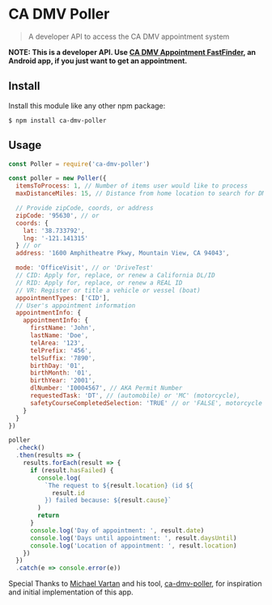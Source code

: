 # CA DMV Poller

> A developer API to access the CA DMV appointment system

**NOTE: This is a developer API. Use [CA DMV Appointment FastFinder](https://play.google.com/store/apps/details?id=com.f12devs.CaDmvAppointmentFastFinder), an Android app, if you just want to get an appointment.**

## Install

Install this module like any other npm package:

```
$ npm install ca-dmv-poller
```

## Usage

```javascript
const Poller = require('ca-dmv-poller')

const poller = new Poller({
  itemsToProcess: 1, // Number of items user would like to process
  maxDistanceMiles: 15, // Distance from home location to search for DMV Offices

  // Provide zipCode, coords, or address
  zipCode: '95630', // or
  coords: {
    lat: '38.733792',
    lng: '-121.141315'
  } // or
  address: '1600 Amphitheatre Pkwy, Mountain View, CA 94043',

  mode: 'OfficeVisit', // or 'DriveTest'
  // CID: Apply for, replace, or renew a California DL/ID
  // RID: Apply for, replace, or renew a REAL ID
  // VR: Register or title a vehicle or vessel (boat)
  appointmentTypes: ['CID'],
  // User's appointment information
  appointmentInfo: {
    appointmentInfo: {
      firstName: 'John',
      lastName: 'Doe',
      telArea: '123',
      telPrefix: '456',
      telSuffix: '7890',
      birthDay: '01',
      birthMonth: '01',
      birthYear: '2001',
      dlNumber: 'I0004567', // AKA Permit Number
      requestedTask: 'DT', // (automobile) or 'MC' (motorcycle),
      safetyCourseCompletedSelection: 'TRUE' // or 'FALSE', motorcycle test only
    }
  }
})

poller
  .check()
  .then(results => {
    results.forEach(result => {
      if (result.hasFailed) {
        console.log(
          `The request to ${result.location} (id ${
            result.id
          }) failed because: ${result.cause}`
        )
        return
      }
      console.log('Day of appointment: ', result.date)
      console.log('Days until appointment: ', result.daysUntil)
      console.log('Location of appointment: ', result.location)
    })
  })
  .catch(e => console.error(e))
```

Special Thanks to [Michael Vartan](https://github.com/vartan) and his tool, [ca-dmv-poller](https://github.com/vartan/ca-dmv-poller), for inspiration and initial implementation of this app.
